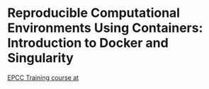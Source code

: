 # Reproducible Computational Environments Using Containers: Introduction to Docker and Singularity 

[EPCC Training course at](https://epcced.github.io/2021-07-28_Containers_Online/)

